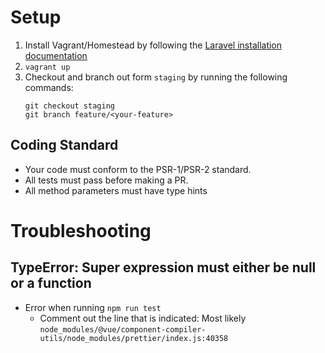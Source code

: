 # Setup
1. Install Vagrant/Homestead by following the [Laravel installation documentation](https://laravel.com/docs/5.6)
2. `vagrant up`
3. Checkout and branch out form `staging` by running the following commands:
    ```
    git checkout staging
    git branch feature/<your-feature>
    ```

## Coding Standard
- Your code must conform to the PSR-1/PSR-2 standard.
- All tests must pass before making a PR.
- All method parameters must have type hints

# Troubleshooting
## TypeError: Super expression must either be null or a function
- Error when running `npm run test`  
  - Comment out the line that is indicated: Most likely `node_modules/@vue/component-compiler-utils/node_modules/prettier/index.js:40358`
